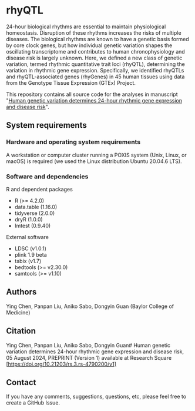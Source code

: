 # rhyQTL

24-hour biological rhythms are essential to maintain physiological homeostasis. Disruption of these rhythms increases the risks of multiple diseases. The biological rhythms are known to have a genetic basis formed by core clock genes, but how individual genetic variation shapes the oscillating transcriptome and contributes to human chronophysiology and disease risk is largely unknown. Here, we defined a new class of genetic variation, termed rhythmic quantitative trait loci (rhyQTL), determining the variation in rhythmic gene expression. Specifically, we identified rhyQTLs and rhyQTL-associated genes (rhyGenes) in 45 human tissues using data from the Genotype Tissue Expression (GTEx) Project.

This repository contains all source code for the analyses in manuscript "[Human genetic variation determines 24-hour rhythmic gene expression and disease risk](https://www.researchsquare.com/article/rs-4790200/v1)".

## System requirements

### Hardware and operating system requirements
A workstation or computer cluster running a POXIS system (Unix, Linux, or macOS) is required (we used the Linux distribution Ubuntu 20.04.6 LTS).
### Software and dependencies
R and dependent packages
- R (>= 4.2.0)
- data.table (1.16.0)
- tidyverse (2.0.0)
- dryR (1.0.0)
- lmtest (0.9.40)

External software
- LDSC (v1.0.1)
- plink 1.9 beta
- tabix (v1.7)
- bedtools (>= v2.30.0)
- samtools (>= v1.10)

## Authors
Ying Chen, Panpan Liu, Aniko Sabo, Dongyin Guan (Baylor College of Medicine)

## Citation
Ying Chen, Panpan Liu, Aniko Sabo, Dongyin Guan# Human genetic variation determines 24-hour rhythmic gene expression and disease risk, 05 August 2024, PREPRINT (Version 1) available at Research Square [https://doi.org/10.21203/rs.3.rs-4790200/v1]

## Contact
If you have any comments, suggestions, questions, etc, please feel free to create a GitHub Issue.

